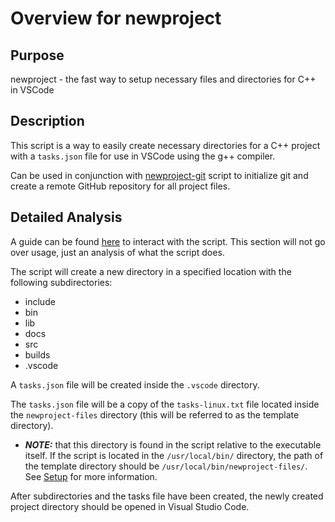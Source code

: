 # Overview for newproject

## Purpose

newproject - the fast way to setup necessary files and directories for C++ in VSCode

## Description

This script is a way to easily create necessary directories for a C++ project with a `tasks.json` file for use in VSCode using the g++ compiler.

Can be used in conjunction with [newproject-git](../newproject-git/newproject-git.md) script to initialize git and create a remote GitHub repository for all project files.

## Detailed Analysis

A guide can be found [here](usage.md) to interact with the script. This section will not go over usage, just an analysis of what the script does.

The script will create a new directory in a specified location with the following subdirectories:

- include
- bin
- lib
- docs
- src
- builds
- .vscode

A `tasks.json` file will be created inside the `.vscode` directory. 

The `tasks.json` file will be a copy of the `tasks-linux.txt` file located inside the `newproject-files` directory (this will be referred to as the template directory). 

- ***NOTE:*** that this directory is found in the script relative to the executable itself. If the script is located in the `/usr/local/bin/` directory, the path of the template directory should be `/usr/local/bin/newproject-files/`. See [Setup](setup.md) for more information.

After subdirectories and the tasks file have been created, the newly created project directory should be opened in Visual Studio Code.